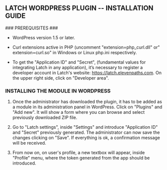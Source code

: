 ## LATCH WORDPRESS PLUGIN -- INSTALLATION GUIDE ##


### PREREQUISITES ###

* WordPress version 1.5 or later.

* Curl extensions active in PHP (uncomment "extension=php_curl.dll" or" extension=curl.so" in Windows or Linux php.ini respectively.

* To get the "Application ID" and "Secret", (fundamental values for integrating Latch in any application), it’s necessary to register a developer account in Latch's website: https://latch.elevenpaths.com. On the upper right side, click on "Developer area".


### INSTALLING THE MODULE IN WORDPRESS ###

1. Once the administrator has downloaded the plugin, it has to be added as a module in its administration panel in WordPress. Click on "Plugins" and "Add new". It will show a form where you can browse and select previously downloaded ZIP file.

2. Go to "Latch settings", inside "Settings" and introduce "Application ID" and "Secret" previously generated. The administrator can now save the changes clicking on "Save". If everything is ok, a confirmation message will be received.

3. From now on, on user's profile, a new textbox will appear, inside "Profile" menu, where the token generated from the app should be introduced.


